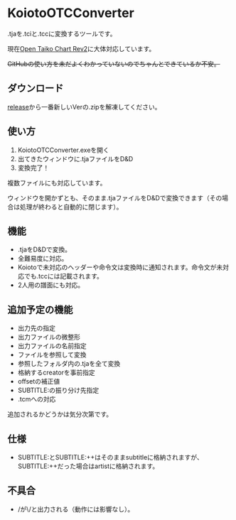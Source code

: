 # KoiotoOTCConverter
.tjaを.tciと.tccに変換するツールです。

現在[Open Taiko Chart Rev2](https://github.com/AioiLight/Open-Taiko-Chart/blob/master/Rev2_ja-JP.md)に大体対応しています。  

~~GitHubの使い方を未だよくわかっていないのでちゃんとできているか不安。~~

## ダウンロード
[release](https://github.com/nyoro-wrl/KoiotoOTCConverter/releases)から一番新しいVerの.zipを解凍してください。

## 使い方
1. KoiotoOTCConverter.exeを開く
2. 出てきたウィンドウに.tjaファイルをD&D
3. 変換完了！

複数ファイルにも対応しています。

ウィンドウを開かずとも、そのまま.tjaファイルをD&Dで変換できます（その場合は処理が終わると自動的に閉じます）。

## 機能
- .tjaをD&Dで変換。
- 全難易度に対応。
- Koiotoで未対応のヘッダーや命令文は変換時に通知されます。命令文が未対応でも.tccには記載されます。
- 2人用の譜面にも対応。

## 追加予定の機能
- 出力先の指定
- 出力ファイルの微整形
- 出力ファイルの名前指定
- ファイルを参照して変換
- 参照したフォルダ内の.tjaを全て変換
- 格納するcreatorを事前指定
- offsetの補正値
- SUBTITLE:の振り分け先指定
- .tcmへの対応

追加されるかどうかは気分次第です。

## 仕様
- SUBTITLE:とSUBTITLE:++はそのままsubtitleに格納されますが、SUBTITLE:++だった場合はartistに格納されます。

## 不具合
- /が\\/と出力される（動作には影響なし）。
